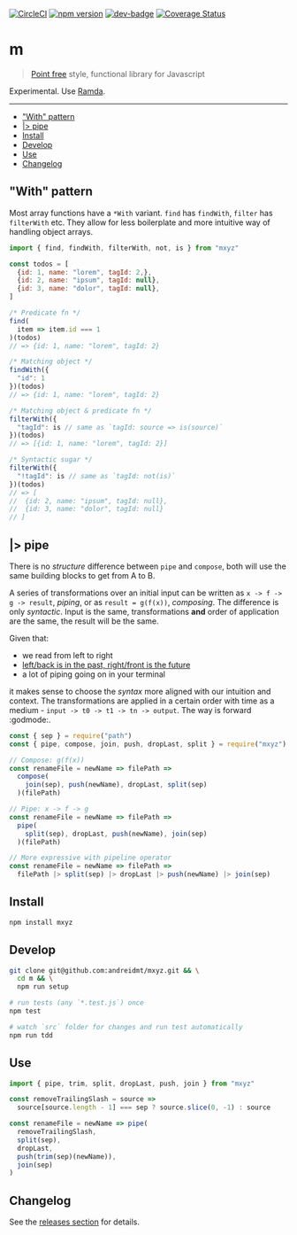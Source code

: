 <!-- markdownlint-disable first-line-h1 line-length -->

[![CircleCI](https://circleci.com/gh/andreidmt/mxyz.svg?style=svg)](https://circleci.com/gh/andreidmt/mxyz)
[![npm version](https://badge.fury.io/js/mxyz.svg)](https://www.npmjs.com/package/mxyz)
[![dev-badge](https://david-dm.org/andreidmt/mxyz.svg)](https://david-dm.org/andreidmt/mxyz)
[![Coverage Status](https://coveralls.io/repos/github/andreidmt/mxyz/badge.svg)](https://coveralls.io/github/andreidmt/mxyz)

# m

> [Point free](https://en.wikipedia.org/wiki/Tacit_programming) style, functional library for Javascript

Experimental. Use [Ramda](https://github.com/ramda/ramda).

---

<!-- vim-markdown-toc GFM -->

* ["With" pattern](#with-pattern)
* [|> pipe](#-pipe)
* [Install](#install)
* [Develop](#develop)
* [Use](#use)
* [Changelog](#changelog)

<!-- vim-markdown-toc -->

## "With" pattern

Most array functions have a `*With` variant. `find` has `findWith`, `filter` has `filterWith` etc. They allow for less boilerplate and more intuitive way of handling object arrays.

```js
import { find, findWith, filterWith, not, is } from "mxyz"

const todos = [
  {id: 1, name: "lorem", tagId: 2,},
  {id: 2, name: "ipsum", tagId: null},
  {id: 3, name: "dolor", tagId: null},
]
```

```js
/* Predicate fn */
find(
  item => item.id === 1
)(todos)
// => {id: 1, name: "lorem", tagId: 2}

/* Matching object */
findWith({
  "id": 1
})(todos)
// => {id: 1, name: "lorem", tagId: 2}

/* Matching object & predicate fn */
filterWith({
  "tagId": is // same as `tagId: source => is(source)`
})(todos)
// => [{id: 1, name: "lorem", tagId: 2}]

/* Syntactic sugar */
filterWith({
  "!tagId": is // same as `tagId: not(is)`
})(todos)
// => [
//  {id: 2, name: "ipsum", tagId: null},
//  {id: 3, name: "dolor", tagId: null}
// ]
```

## |> pipe

There is no _structure_ difference between `pipe` and `compose`, both will use the same building blocks to get from A to B.

A series of transformations over an initial input can be written as `x -> f -> g -> result`, _piping_, or as `result = g(f(x))`, _composing_. The difference is only _syntactic_. Input is the same, transformations **and** order of application are the same, the result will be the same.

Given that:

* we read from left to right
* [left/back is in the past, right/front is the future](https://medium.com/@cwodtke/the-intuitive-and-the-unlearnable-cccffd9a762)
* a lot of piping going on in your terminal

it makes sense to choose the _syntax_ more aligned with our intuition and context. The transformations are applied in a certain order with time as a medium - `input -> t0 -> t1 -> tn -> output`. The way is forward :godmode:.

```js
const { sep } = require("path")
const { pipe, compose, join, push, dropLast, split } = require("mxyz")

// Compose: g(f(x))
const renameFile = newName => filePath =>
  compose(
    join(sep), push(newName), dropLast, split(sep)
  )(filePath)

// Pipe: x -> f -> g
const renameFile = newName => filePath =>
  pipe(
    split(sep), dropLast, push(newName), join(sep)
  )(filePath)

// More expressive with pipeline operator
const renameFile = newName => filePath =>
  filePath |> split(sep) |> dropLast |> push(newName) |> join(sep)
```

## Install

```bash
npm install mxyz
```

## Develop

```bash
git clone git@github.com:andreidmt/mxyz.git && \
  cd m && \
  npm run setup

# run tests (any `*.test.js`) once
npm test

# watch `src` folder for changes and run test automatically
npm run tdd
```

## Use

```js
import { pipe, trim, split, dropLast, push, join } from "mxyz"

const removeTrailingSlash = source =>
  source[source.length - 1] === sep ? source.slice(0, -1) : source

const renameFile = newName => pipe(
  removeTrailingSlash,
  split(sep),
  dropLast,
  push(trim(sep)(newName)),
  join(sep)
)
```

## Changelog

See the [releases section](https://github.com/andreidmt/mxyz/releases) for details.
